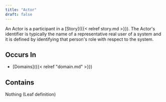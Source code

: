 ```yaml
---
title: "Actor"
draft: false
---
```


An Actor is a participant in a [Story]({{< relref story.md >}}). The Actor's 
identifier is typically the name of a representative real user of a system 
and it is defined by identifying that person's role with respect to the system.

## Occurs In
* [Domains]({{< relref "domain.md" >}})

## Contains
Nothing (Leaf definition)
